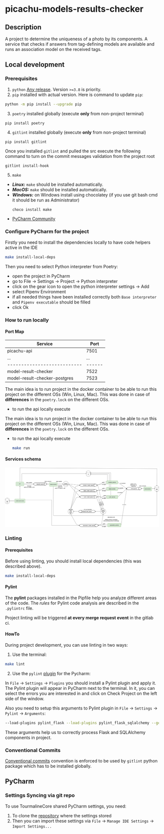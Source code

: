 # picachu-models-results-checker

## Description
A project to determine the uniqueness of a photo by its components. 
A service that checks if answers from tag-defining models are available and runs an association model on the received tags.


## Local development

### Prerequisites

1. `python` [Any release](https://www.python.org/downloads). Version `>=3.8` is priority.
2. `pip` installed with actual version. Here is command to update `pip`:
  ```bash
  python -m pip install --upgrade pip
  ```
3. `poetry` installed globally (execute **only** from non-project terminal)
  ```
  pip install poetry
  ```

4. `gitlint` installed globally (execute **only** from non-project terminal)
  ```
  pip install gitlint
  ```
  Once you installed `gitlint` and pulled the src execute the following command to turn on the commit messages validation from the project root
  ```
  gitlint install-hook
  ```

5. `make`
  - ***Linux:*** `make` should be installed automatically.
  - ***MacOS:*** `make` should be installed automatically.
  - ***Windows:***
    on Windows install using chocolatey (if you use git bash cmd it should be run as Administrator)
    ```bash
    choco install make
    ```
- [PyCharm Community](https://www.jetbrains.com/pycharm/download/)

### Configure PyCharm for the project

Firstly you need to install the dependencies locally to have code helpers active in the IDE
```bash
make install-local-deps
```

Then you need to select Python interpreter from Poetry:
- open the project in PyCharm
- go to File -> Settings -> Project -> Python interpreter
- click on the gear icon to open the python interpreter settings -> Add
- select Pipenv Environment
- if all needed things have been installed correctly both `Base interpreter` and `Pipenv executable` should be filled
- click Ok

### How to run locally

#### Port Map

| Service                       | Port   |
|-------------------------------|--------|
| picachu-api                   | 7501   |
| ...                           | ...    | 
| ---------------------------   | ------ |
| model-result-checker          | 7522   |
| model-result-checker-postgres | 7523   |

The main idea is to run project in the docker container to be able to run this project on the different OSs (Win, Linux, Mac). This was done in case of **differences** in the `poetry.lock` on the different OSs.

- to run the api locally execute

The main idea is to run project in the docker container to be able to run this project on the different OSs (Win, Linux, Mac). This was done in case of **differences** in the `poetry.lock` on the different OSs.

- to run the api locally execute
  ```bash
  make run
  ```
#### Services schema
![picachu_services_schema.png](picachu_services_schema.png)

### Linting

#### Prerequisites
Before using linting, you should install local dependencies (this was described above). 
```bash
make install-local-deps
```

#### Pylint
The **pylint** packages installed in the Pipfile help you analyze different areas of the code.
The *rules* for  Pylint code analysis are described in the `.pylintrc` file.
 
Project linting will be triggered **at every merge request event** in the gitlab ci.

#### HowTo
During project development, you can use linting in two ways:
1) Use the terminal:
  ```bash
  make lint
  ```

2) Use the `pylint` [plugin](https://plugins.jetbrains.com/plugin/11084-pylint) for the Pycharm:

  In `File` -> `Settings` -> `Plugins` you should install a Pylint plugin and apply it.
  The Pylint plugin will appear in PyCharm next to the terminal. In it, you can select the errors you are interested in 
  and click on Check Project on the left side of the window.

  Also you need to setup this arguments to Pylint plugin in `File` -> `Settings` -> `Pylint` -> `Arguments`:
  
  ```bash
  --load-plugins pylint_flask --load-plugins pylint_flask_sqlalchemy --generated-members=Column
  ```

  These arguments help us to correctly process Flask and SQLAlchemy components in project.

### Conventional Commits

[Conventional commits](https://www.conventionalcommits.org/en/v1.0.0/) convention is enforced to be used by `gitlint` python package which has to be installed globally.


## PyCharm

### Settings Syncing via git repo

To use TourmalineCore shared PyCharm settings, you need:
1. To clone the [repository](https://gitlab.com/tourmalinecore/infrastructure/pycharm-settings) where the settings stored
2. Then you can import these settings via `File` -> `Manage IDE Settings` -> `Import Settings...`